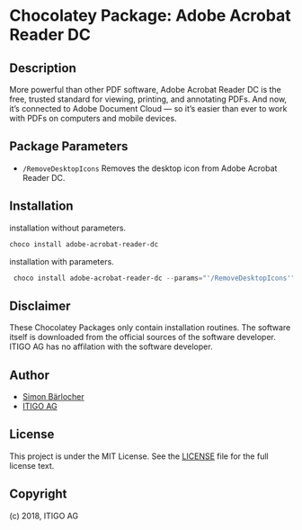 # Chocolatey Package: Adobe Acrobat Reader DC

## Description

More powerful than other PDF software, Adobe Acrobat Reader DC is the free, trusted standard for viewing, printing, and annotating PDFs. And now, it’s connected to Adobe Document Cloud — so it’s easier than ever to work with PDFs on computers and mobile devices.

## Package Parameters

* `/RemoveDesktopIcons` Removes the desktop icon from Adobe Acrobat Reader DC.

## Installation

installation without parameters.

```ps1
choco install adobe-acrobat-reader-dc
```

installation with parameters.

```powershell
 choco install adobe-acrobat-reader-dc --params="'/RemoveDesktopIcons'"
```

## Disclaimer

These Chocolatey Packages only contain installation routines. The software itself is downloaded from the official sources of the software developer. ITIGO AG has no affilation with the software developer.

## Author

* [Simon Bärlocher](https://sbaerlocher.ch)
* [ITIGO AG](https://www.itigo.ch)

## License

This project is under the MIT License. See the [LICENSE](LICENSE) file for the full license text.

## Copyright

(c) 2018, ITIGO AG
